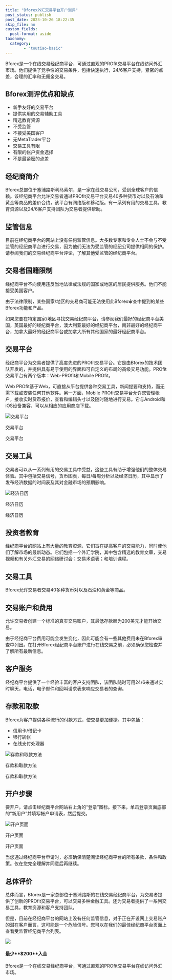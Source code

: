 ```yaml
---
title: "Bforex外汇交易平台开户测评"
post_status: publish
post_date: 2023-10-26 18:22:35
skip_file: no
custom_fields: 
  post-format: aside
taxonomy:
  category:
        - "toutiao-basic"
---
```


Bforex是一个在线交易经纪商平台，可通过直观的PROfit交易平台在线访问外汇市场。他们提供了竞争性的交易条件，包括快速执行，24/6客户支持，紧密的点差，合理的汇率和无佣金交易。

## Bforex测评优点和缺点

- 新手友好的交易平台
- 提供实用的交易辅助工具
- 精选教育资源
- 不受监管
- 不接受美国客户
- 无MetaTrader平台
- 交易工具有限
- 有限的帐户资金选择
- 不是最紧密的点差

## 经纪商简介

Bforex总部位于塞浦路斯利马索尔，是一家在线交易公司，受到全球客户的信赖。该经纪商平台允许交易者通过PROfit交易平台交易40多种货币对以及石油和黄金等商品的差价合约，该平台有网络版和移动版。有一系列有用的交易工具，教育资源以及24/6客户支持团队为交易者提供帮助。

## 监管信息

目前在经纪商平台的网站上没有任何监管信息。大多数专家和专业人士不会与不受监管的经纪商平台进行交易，因为他们无法为受监管的经纪公司提供相同的保护。请参阅我们的交易经纪商平台评论，了解其他受监管的经纪商平台。

## 交易者国籍限制

经纪商平台不向使用违反当地法律或法规的国家或地区的居民提供服务。他们不能接受美国客户。

由于法律限制，某些国家/地区的交易商可能无法使用此Bforex审查中提到的某些Bforex功能和产品。

如果您要在特定国家/地区寻找交易经纪商平台，请参阅我们最好的经纪商平台美国，英国最好的经纪商平台，澳大利亚最好的经纪商平台，南非最好的经纪商平台，加拿大最好的经纪商平台或加拿大所有其他国家的最好经纪商平台。

## 交易平台

经纪商平台为交易者提供了高度先进的PROfit交易平台。它是由Bforex的技术团队开发的，并提供具有易于使用的界面和可自定义的布局的高级交易功能。PROfit交易平台有两个版本：Web-PROfit和Mobile PROfit。

Web PROfit基于Web，可直接从平台提供各种交易工具，新闻提要和支持，而无需下载或安装任何其他软件。另一方面，Mobile PROfit交易平台允许您管理帐户，接收实时货币报价，查看和编辑头寸以及随时随地进行交易。它与Android和iOS设备兼容，可以从相应的应用商店下载。

![交易平台](https://cdn.fendou.la/funstoutiao/2020/11/Bforex-Review-Trading-Platform--958x1024.jpg "交易平台")

交易平台

交易平台

## 交易工具

交易者可以从一系列有用的交易工具中受益，这些工具有助于增强他们的整体交易体验。其中包括交易信号，货币图表，每日/每周分析以及经济日历，其中显示了发布经济数据的时间表及其对金融市场的预期影响。

![经济日历](https://cdn.fendou.la/funstoutiao/2020/11/Bforex-Review-Economic-Calendar--436x1024.jpg "经济日历")

经济日历

经济日历

## 投资者教育

经纪商平台的网站上有大量的教育资源，它们旨在提高客户的交易能力，同时使他们了解市场的最新动态。它们包括一个外汇学院，其中包含精选的教育文章，交易视频和有关外汇交易的网络研讨会；交易术语表；和培训课程。

## 交易工具

Bforex允许交易者交易40多种货币对以及石油和黄金等商品。

## 交易账户和费用

允许交易者创建一个标准的真实交易账户，其最低存款额为200美元才能开始交易。

由于经纪商平台费用可能会发生变化，因此可能会有一些其他费用未在Bforex审查中列出。在打开Bforex经纪商平台账户进行在线交易之前，必须确保您检查并了解所有最新信息。

## 客户服务

经纪商平台提供了一个经验丰富的客户支持团队，该团队随时可用24/6来通过实时聊天，电话，电子邮件和回叫请求表来响应交易者的查询。

## 存款和取款

Bforex为客户提供各种流行的付款方式，使交易更加便捷。其中包括：

- 信用卡/借记卡
- 银行转帐
- 在线支付处理器

![存款和取款方法](https://cdn.fendou.la/funstoutiao/2020/11/Bforex-Review-Drosit-and-Withdrawal-Methods-.jpg "存款和取款方法")

存款和取款方法

存款和取款方法

## 开户步骤

要开户，请点击经纪商平台网站右上角的“登录”图标。接下来，单击登录页面底部的“新用户”并填写帐户申请表，然后提交。

![开户页面](https://cdn.fendou.la/funstoutiao/2020/11/Bforex-Review-Account-Opening-Page.jpg "开户页面")

开户页面

开户页面

当您通过经纪商平台申请时，必须确保清楚阅读经纪商平台的所有条款，条件和政策。仅在您完全理解并同意后再继续。

## 总体评价

总体而言，Bforex是一家总部位于塞浦路斯的在线交易经纪商平台，为交易者提供了创新的PROfit交易平台，可以交易多种金融工具。还为交易者提供了一系列交易工具，教育资源和客户支持团队。

但是，目前在经纪商平台的网站上没有任何监管信息，对于正在开设网上交易账户的潜在客户而言，这可能是一个危险信号。您可以在我们的最佳经纪商平台页面上查看受监管经纪商平台列表。

![](https://cdn.fendou.la/funstoutiao/2020/11/Bforex-Logo.png)

#### 最少**$200**入金

Bforex是一个在线交易经纪商平台，可通过直观的PROfit交易平台在线访问外汇市场。
